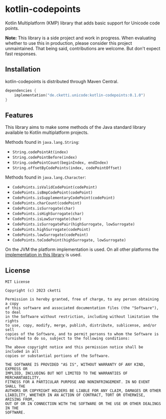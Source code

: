 # kotlin-codepoints

Kotlin Multiplatform (KMP) library that adds basic support for Unicode code points. 

**Note:** This library is a side project and work in progress. When evaluating whether to use this in production, please
consider this project unmaintained. That being said, contributions are welcome. But don't expect fast responses.

## Installation
kotlin-codepoints is distributed through Maven Central.

```kotlin
dependencies {
    implementation("de.cketti.unicode:kotlin-codepoints:0.1.0")
}
```

## Features

This library aims to make some methods of the Java standard library available to Kotlin multiplatform projects.

Methods found in `java.lang.String`:
* `String.codePointAt(index)`
* `String.codePointBefore(index)`
* `String.codePointCount(beginIndex, endIndex)`
* `String.offsetByCodePoints(index, codePointOffset)`

Methods found in `java.lang.Character`: 
* `CodePoints.isValidCodePoint(codePoint)`
* `CodePoints.isBmpCodePoint(codePoint)`
* `CodePoints.isSupplementaryCodePoint(codePoint)`
* `CodePoints.charCount(codePoint)`
* `CodePoints.isSurrogate(char)`
* `CodePoints.isHighSurrogate(char)`
* `CodePoints.isLowSurrogate(char)`
* `CodePoints.isSurrogatePair(highSurrogate, lowSurrogate)`
* `CodePoints.highSurrogate(codePoint)`
* `CodePoints.lowSurrogate(codePoint)`
* `CodePoints.toCodePoint(highSurrogate, lowSurrogate)`

On the JVM the platform implementation is used. On all other platforms the 
[implementation in this library](src/commonImplementation/kotlin) is used.


## License

```text
MIT License

Copyright (c) 2023 cketti

Permission is hereby granted, free of charge, to any person obtaining a copy
of this software and associated documentation files (the "Software"), to deal
in the Software without restriction, including without limitation the rights
to use, copy, modify, merge, publish, distribute, sublicense, and/or sell
copies of the Software, and to permit persons to whom the Software is
furnished to do so, subject to the following conditions:

The above copyright notice and this permission notice shall be included in all
copies or substantial portions of the Software.

THE SOFTWARE IS PROVIDED "AS IS", WITHOUT WARRANTY OF ANY KIND, EXPRESS OR
IMPLIED, INCLUDING BUT NOT LIMITED TO THE WARRANTIES OF MERCHANTABILITY,
FITNESS FOR A PARTICULAR PURPOSE AND NONINFRINGEMENT. IN NO EVENT SHALL THE
AUTHORS OR COPYRIGHT HOLDERS BE LIABLE FOR ANY CLAIM, DAMAGES OR OTHER
LIABILITY, WHETHER IN AN ACTION OF CONTRACT, TORT OR OTHERWISE, ARISING FROM,
OUT OF OR IN CONNECTION WITH THE SOFTWARE OR THE USE OR OTHER DEALINGS IN THE
SOFTWARE.
```
